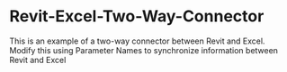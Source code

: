 # Revit-Excel-Two-Way-Connector
This is an example of a two-way connector between Revit and Excel.
Modify this using Parameter Names to synchronize information between Revit and Excel

